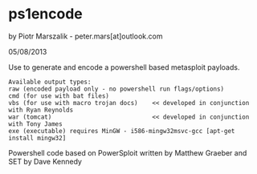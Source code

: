 ps1encode
=========

by Piotr Marszalik  -  peter.mars[at]outlook.com

05/08/2013

Use to generate and encode a powershell based metasploit payloads. 


    Available output types:
    raw (encoded payload only - no powershell run flags/options)
    cmd (for use with bat files)
    vbs (for use with macro trojan docs)    << developed in conjunction with Ryan Reynolds
    war (tomcat)                            << developed in conjunction with Tony James
    exe (executable) requires MinGW - i586-mingw32msvc-gcc [apt-get install mingw32]

  
  Powershell code based on PowerSploit written by Matthew Graeber and SET by Dave Kennedy
